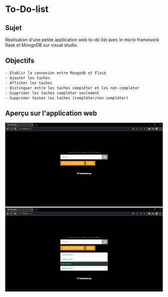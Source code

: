 # To-Do-list
## Sujet
Réalisation d'une petite application web to-do list avec le micro framework flask et MongoDB sur visual studio.  

## Objectifs
```
- Etablir la connexion entre Mongodb et Flask
- Ajouter les taches 
- Afficher les taches
- Distinguer entre les taches compléter et les non compléter
- Supprimer les taches compléter seulement 
- Supprimer toutes les taches (compléter/non compléter) 
```

## Aperçu sur l'application web
<img src="/Captures/1.PNG" alt="" />
<img src="./Captures/2.PNG" alt="" />

